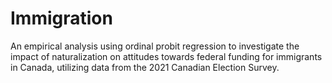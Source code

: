 # Immigration
An empirical analysis using ordinal probit regression to investigate the impact of naturalization on attitudes towards federal funding for immigrants in Canada, utilizing data from the 2021 Canadian Election Survey.
